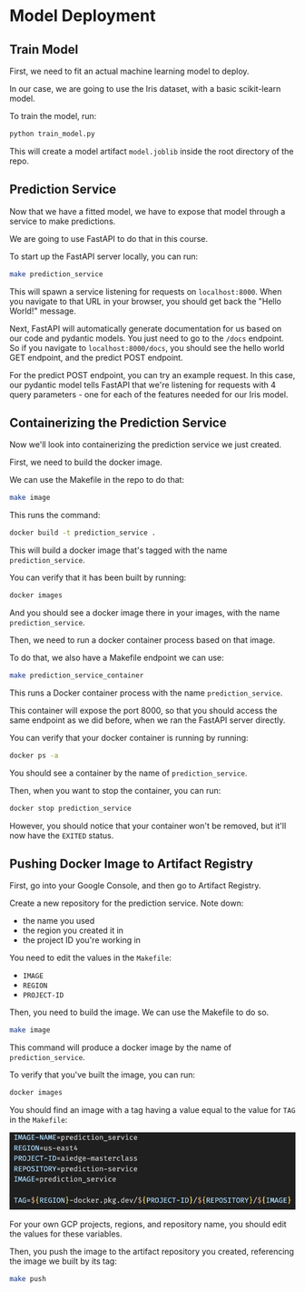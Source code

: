 # Model Deployment

## Train Model

First, we need to fit an actual machine learning model to deploy.

In our case, we are going to use the Iris dataset, with a basic scikit-learn model.

To train the model, run:

```bash
python train_model.py
```

This will create a model artifact `model.joblib` inside the root directory of the repo.

## Prediction Service

Now that we have a fitted model, we have to expose that model through a service to make predictions.

We are going to use FastAPI to do that in this course.

To start up the FastAPI server locally, you can run:

```bash
make prediction_service
```

This will spawn a service listening for requests on `localhost:8000`.
When you navigate to that URL in your browser, you should get back the "Hello World!" message.

Next, FastAPI will automatically generate documentation for us based on our code and pydantic models. You just need to go to the `/docs` endpoint. So if you navigate to `localhost:8000/docs`, you should see the hello world GET endpoint, and the predict POST endpoint.

For the predict POST endpoint, you can try an example request. In this case, our pydantic model tells FastAPI that we're listening for requests with 4 query parameters - one for each of the features needed for our Iris model.

## Containerizing the Prediction Service

Now we'll look into containerizing the prediction service we just created.

First, we need to build the docker image.

We can use the Makefile in the repo to do that:

```bash
make image
```

This runs the command:

```bash
docker build -t prediction_service .
```

This will build a docker image that's tagged with the name `prediction_service`.

You can verify that it has been built by running:

```bash
docker images
```

And you should see a docker image there in your images, with the name `prediction_service`.

Then, we need to run a docker container process based on that image.

To do that, we also have a Makefile endpoint we can use:

```bash
make prediction_service_container
```

This runs a Docker container process with the name `prediction_service`.

This container will expose the port 8000, so that you should access the same endpoint as we did before, when we ran the FastAPI server directly.

You can verify that your docker container is running by running:

```bash
docker ps -a
```

You should see a container by the name of `prediction_service`.

Then, when you want to stop the container, you can run:

```bash
docker stop prediction_service
```

However, you should notice that your container won't be removed, but it'll now have the `EXITED` status.

## Pushing Docker Image to Artifact Registry

First, go into your Google Console, and then go to Artifact Registry.

Create a new repository for the prediction service. Note down:

* the name you used
* the region you created it in
* the project ID you're working in

You need to edit the values in the `Makefile`:

* `IMAGE`
* `REGION`
* `PROJECT-ID`

Then, you need to build the image. We can use the Makefile to do so.

```bash
make image
```

This command will produce a docker image by the name of `prediction_service`.

To verify that you've built the image, you can run:

```bash
docker images
```

You should find an image with a tag having a value equal to the value for `TAG` in the `Makefile`:

![Docker Image Tag](img/image.png)

For your own GCP projects, regions, and repository name, you should edit the values for these variables.

Then, you push the image to the artifact repository you created, referencing the image we built by its tag:

```bash
make push
```

